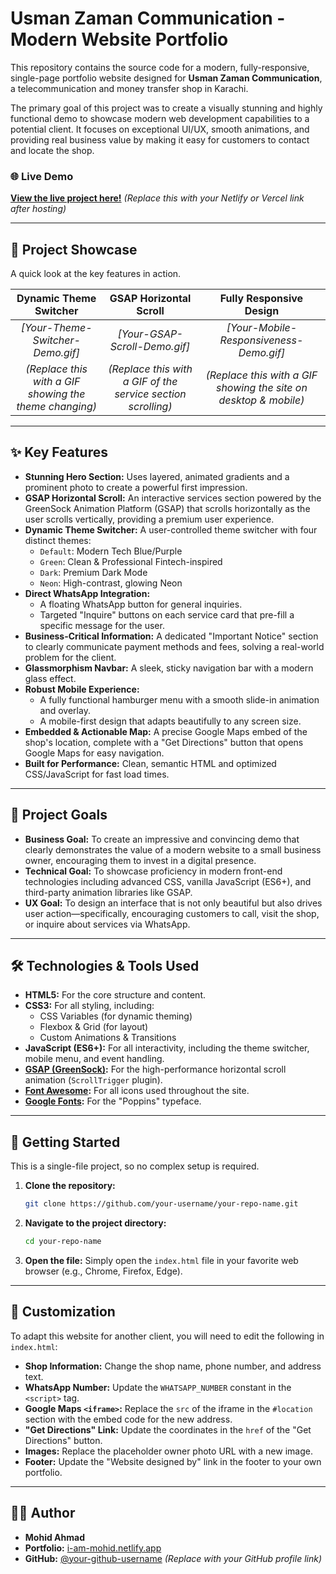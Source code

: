 # Usman Zaman Communication - Modern Website Portfolio

This repository contains the source code for a modern, fully-responsive, single-page portfolio website designed for **Usman Zaman Communication**, a telecommunication and money transfer shop in Karachi.

The primary goal of this project was to create a visually stunning and highly functional demo to showcase modern web development capabilities to a potential client. It focuses on exceptional UI/UX, smooth animations, and providing real business value by making it easy for customers to contact and locate the shop.

### 🌐 Live Demo

**[View the live project here!](https://your-live-website-url.com)** 
*(Replace this with your Netlify or Vercel link after hosting)*

---

## 📸 Project Showcase

A quick look at the key features in action.

| Dynamic Theme Switcher | GSAP Horizontal Scroll | Fully Responsive Design |
| :---: | :---: | :---: |
| *[Your-Theme-Switcher-Demo.gif]* | *[Your-GSAP-Scroll-Demo.gif]* | *[Your-Mobile-Responsiveness-Demo.gif]* |
| *(Replace this with a GIF showing the theme changing)* | *(Replace this with a GIF of the service section scrolling)* | *(Replace this with a GIF showing the site on desktop & mobile)* |

---

## ✨ Key Features

-   **Stunning Hero Section:** Uses layered, animated gradients and a prominent photo to create a powerful first impression.
-   **GSAP Horizontal Scroll:** An interactive services section powered by the GreenSock Animation Platform (GSAP) that scrolls horizontally as the user scrolls vertically, providing a premium user experience.
-   **Dynamic Theme Switcher:** A user-controlled theme switcher with four distinct themes:
    -   `Default`: Modern Tech Blue/Purple
    -   `Green`: Clean & Professional Fintech-inspired
    -   `Dark`: Premium Dark Mode
    -   `Neon`: High-contrast, glowing Neon
-   **Direct WhatsApp Integration:**
    -   A floating WhatsApp button for general inquiries.
    -   Targeted "Inquire" buttons on each service card that pre-fill a specific message for the user.
-   **Business-Critical Information:** A dedicated "Important Notice" section to clearly communicate payment methods and fees, solving a real-world problem for the client.
-   **Glassmorphism Navbar:** A sleek, sticky navigation bar with a modern glass effect.
-   **Robust Mobile Experience:**
    -   A fully functional hamburger menu with a smooth slide-in animation and overlay.
    -   A mobile-first design that adapts beautifully to any screen size.
-   **Embedded & Actionable Map:** A precise Google Maps embed of the shop's location, complete with a "Get Directions" button that opens Google Maps for easy navigation.
-   **Built for Performance:** Clean, semantic HTML and optimized CSS/JavaScript for fast load times.

---

## 🎯 Project Goals

-   **Business Goal:** To create an impressive and convincing demo that clearly demonstrates the value of a modern website to a small business owner, encouraging them to invest in a digital presence.
-   **Technical Goal:** To showcase proficiency in modern front-end technologies including advanced CSS, vanilla JavaScript (ES6+), and third-party animation libraries like GSAP.
-   **UX Goal:** To design an interface that is not only beautiful but also drives user action—specifically, encouraging customers to call, visit the shop, or inquire about services via WhatsApp.

---

## 🛠️ Technologies & Tools Used

-   **HTML5:** For the core structure and content.
-   **CSS3:** For all styling, including:
    -   CSS Variables (for dynamic theming)
    -   Flexbox & Grid (for layout)
    -   Custom Animations & Transitions
-   **JavaScript (ES6+):** For all interactivity, including the theme switcher, mobile menu, and event handling.
-   **[GSAP (GreenSock)](https://gsap.com/):** For the high-performance horizontal scroll animation (`ScrollTrigger` plugin).
-   **[Font Awesome](https://fontawesome.com/):** For all icons used throughout the site.
-   **[Google Fonts](https://fonts.google.com/):** For the "Poppins" typeface.

---

## 🚀 Getting Started

This is a single-file project, so no complex setup is required.

1.  **Clone the repository:**
    ```bash
    git clone https://github.com/your-username/your-repo-name.git
    ```
2.  **Navigate to the project directory:**
    ```bash
    cd your-repo-name
    ```
3.  **Open the file:**
    Simply open the `index.html` file in your favorite web browser (e.g., Chrome, Firefox, Edge).

---

## 🔧 Customization

To adapt this website for another client, you will need to edit the following in `index.html`:

-   **Shop Information:** Change the shop name, phone number, and address text.
-   **WhatsApp Number:** Update the `WHATSAPP_NUMBER` constant in the `<script>` tag.
-   **Google Maps `<iframe>`:** Replace the `src` of the iframe in the `#location` section with the embed code for the new address.
-   **"Get Directions" Link:** Update the coordinates in the `href` of the "Get Directions" button.
-   **Images:** Replace the placeholder owner photo URL with a new image.
-   **Footer:** Update the "Website designed by" link in the footer to your own portfolio.

---

## 🧑‍💻 Author

-   **Mohid Ahmad**
-   **Portfolio:** [i-am-mohid.netlify.app](https://i-am-mohid.netlify.app/)
-   **GitHub:** [@your-github-username](https://github.com/your-github-username) *(Replace with your GitHub profile link)*
